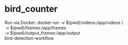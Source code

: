 # bird_counter

Run via Docker:
docker run -v $(pwd)/videos:/app/videos \     
           -v $(pwd)/frames:/app/frames \
           -v $(pwd)/output_frames:/app/output \
           bird-detection-workflow
